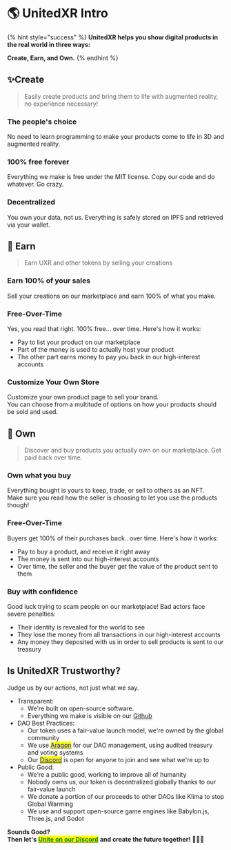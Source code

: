 # 🌎 UnitedXR Intro

{% hint style="success" %}
**UnitedXR helps you show digital products in the real world in three ways:**

**Create, Earn, and Own.**
{% endhint %}

## ✨Create

> Easily create products and bring them to life with augmented reality, no experience necessary!

### The people's choice

No need to learn programming to make your products come to life in 3D and augmented reality.

### 100% free forever

Everything we make is free under the MIT license. Copy our code and do whatever. Go crazy.

### Decentralized

You own your data, not us. Everything is safely stored on IPFS and retrieved via your wallet.

## 💸 Earn

> Earn UXR and other tokens by selling your creations

### Earn 100% of your sales

Sell your creations on our marketplace and earn 100% of what you make.

### Free-Over-Time

Yes, you read that right. 100% free... over time. Here's how it works:

* Pay to list your product on our marketplace
* Part of the money is used to actually host your product
* The other part earns money to pay you back in our high-interest accounts

### Customize Your Own Store

Customize your own product page to sell your brand. \
You can choose from a multitude of options on how your products should be sold and used.

## 🛒 Own

> Discover and buy products you actually own on our marketplace. Get paid back over time.

### Own what you buy

Everything bought is yours to keep, trade, or sell to others as an NFT.\
Make sure you read how the seller is choosing to let you use the products though!

### Free-Over-Time

Buyers get 100% of their purchases back.. over time. Here's how it works:

* Pay to buy a product, and receive it right away
* The money is sent into our high-interest accounts
* Over time, the seller and the buyer get the value of the product sent to them

### Buy with confidence

Good luck trying to scam people on our marketplace! Bad actors face severe penalties:

* Their identity is revealed for the world to see
* They lose the money from all transactions in our high-interest accounts
* Any money they deposited with us in order to sell products is sent to our treasury

## Is UnitedXR Trustworthy?

Judge us by our actions, not just what we say.

* Transparent:
  * We're built on open-source software.&#x20;
  * Everything we make is visible on our [Github](https://github.com/UnitedXR)
* DAO Best Practices:
  * Our token uses a fair-value launch model, we're owned by the global community
  * We use [<mark style="color:blue;">Aragon</mark>](https://govern.aragon.org/#/daos/unitedxr/actions) for our DAO management, using audited treasury and voting systems
  * Our [<mark style="color:blue;">Discord</mark>](https://discord.com/invite/fV2SjJzEUr) is open for anyone to join and see what we're up to
* Public Good:
  * We're a public good, working to improve all of humanity
  * Nobody owns us, our token is decentralized globally thanks to our fair-value launch
  * We donate a portion of our proceeds to other DAOs like Klima to stop Global Warming
  * We use and support open-source game engines like Babylon.js, Three.js, and Godot

**Sounds Good?**\
**Then let's** [<mark style="color:green;">**Unite on our Discord**</mark>](https://discord.com/invite/fV2SjJzEUr) **and create the future together!** 🦍🦄🦊

##
